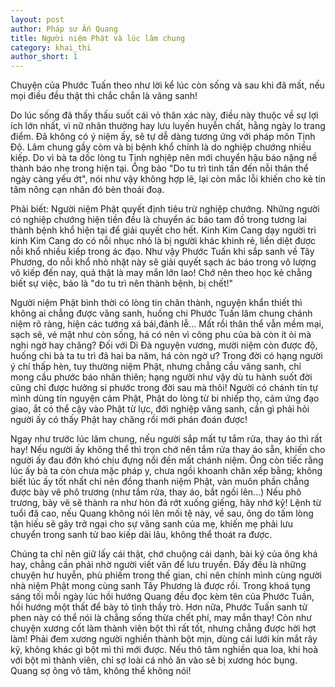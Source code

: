 ```yaml
---
layout: post
author: Pháp sư Ấn Quang
title: Người niệm Phật và lúc lâm chung
category: khai_thi
author_short: 1
---
```


Chuyện của Phước Tuấn theo như lời kể lúc còn sống và sau khi đã mất, nếu mọi điều đều thật thì chắc chắn là vãng sanh!

Do lúc sống đã thấy thấu suốt cái vỏ thân xác này, điều này thuộc về sự lợi ích lớn nhất, vì nữ nhân thường hay lưu luyến 
huyễn chất, hằng ngày lo trang điểm. Đã không có ý niệm ấy, sẽ tự dễ dàng tương ứng với pháp môn Tịnh Độ. Lâm chung gầy còm 
và bị bệnh khổ chính là do nghiệp chướng nhiều kiếp. Do vì bà ta dốc lòng tu Tịnh nghịêp nên mới chuyển hậu báo nặng nề 
thành báo nhẹ trong hiện tại. Ông bảo "Do tu trì tinh tấn đến nỗi thân thể ngày càng yếu ớt", nói như vậy không hợp lẽ, lại còn mắc 
lỗi khiến cho kẻ tín tâm nông cạn nhân đó bèn thoái đoạ.

Phải biết: Người niệm Phật quyết định tiêu trừ nghiệp chướng. Những người có nghiệp chướng hiện tiền đều là chuyển ác 
báo tam đồ trong tương lai thành bệnh khổ hiện tại để giải quyết cho hết. Kinh Kim Cang dạy người trì kinh Kim Cang 
do có nỗi nhục nhỏ là bị người khác khinh rẻ, liền diệt được nỗi khổ nhiều kiếp trong ác đạo. Như vậy Phước Tuấn khi sắp sanh 
về Tây Phương, do nỗi khổ nhỏ nhặt này sẽ giải quyết sạch ác báo trong vô lượng vô kiếp đến nay, quả thật là may mắn lớn lao! 
Chớ nên theo học kẻ chẳng biết sự việc, bảo là "do tu trì nên thành bệnh, bị chết!"

Người niệm Phật bình thời có lòng tin chân thành, nguyện khẩn thiết thì không ai chẳng được vãng sanh, huống chi Phước Tuấn lâm chung chánh 
niệm rõ ràng, hiện các tướng xá bái,đảnh lễ... Mất rồi thân thể vẫn mềm mại, sạch sẽ, vẻ mặt như còn sống, há có nên vì công phu của bà 
còn ít ỏi mà nghi ngờ hay chăng? Đối với Di Đà nguyện vương, mười niệm còn được độ, huống chi bà ta tu trì đã hai ba năm, há còn ngờ ư? 
Trong đời có hạng người ý chí thấp hèn, tuy thường niệm Phật, nhưng chẳng cầu vãng sanh, chỉ mong cầu phước báo nhân thiên; hạng người như vậy 
dù tu hành suốt đời cũng chỉ được hưởng si phước trong đời sau mà thôi! Người có chánh tín tự mình dùng tín nguyện cảm Phật, Phật do lòng 
từ bi nhiếp thọ, cảm ứng đạo giao, ắt có thể cậy vào Phật từ lực, đới nghiệp vãng sanh, cần gì phải hỏi người ấy có thấy Phật hay chăng rồi mới 
phán đoán được!

Ngay như trước lúc lâm chung, nếu người sắp mất tự tắm rửa, thay áo thì rất hay! Nếu người ấy không thể thì trọn chớ nên tắm rửa thay áo sẵn, khiến cho người 
ấy đau đớn khó chịu đựng  nổi đến mất chánh niệm. Ông còn tiếc rằng lúc ấy bà ta còn chưa mặc pháp y, chưa ngồi khoanh chân xếp bằng; không biết lúc ấy 
tốt nhất chỉ nên đồng thanh niệm Phật, vàn muôn phần chẳng được bày vẽ phô trương (như tắm rửa, thay áo, bắt ngồi lên...)
Nếu phô trương, bày vẽ sẽ thành ra như hòn đá rớt xuống giếng, hãy nhớ kỹ! Lệnh từ tuổi đã cao, nếu Quang không nói 
lên mối tệ này, về sau, ông do tấm lòng tận hiếu sẽ gây trở ngại cho sự vãng sanh của mẹ, khiến mẹ phải lưu chuyển 
trong sanh tử bao kiếp dài lâu, không thể thoát ra được. 

Chúng ta chỉ nên giữ lấy cái thật, chớ chuộng cái danh, bài ký của ông khá hay, chẳng cần phải nhờ người viết văn 
để lưu truyền. Đấy đều là những chuyện hư huyễn, phù phiếm trong thế gian, chỉ nên chính mình cùng người nhà niệm Phật mong cùng sanh Tây Phương là được rồi. 
Trong khoá tụng sáng tối mỗi ngày lúc hồi hướng Quang đều đọc kèm tên của Phước Tuần, hồi hướng một thất để bày tỏ tình thầy trò. 
Hơn nữa, Phước Tuấn sanh tử phen này có thể nói là chẳng sống thừa chết phí, may mắn thay! Còn như chuyện xương cốt làm thành viên bột thì rất tốt, 
nhưng chẳng được hời hợt làm! Phải đem xương người nghiền thành bột mịn, dùng cái lưới kín mắt rây kỹ, không khác gì bột mì thì mới được. 
Nếu thô tâm nghiền qua loa, khi hoà với bột mì thành viên, chỉ sợ loài cá nhỏ ăn vào sẽ bị xương hóc bụng. Quang sợ ông vô tâm, không thể không nói!
